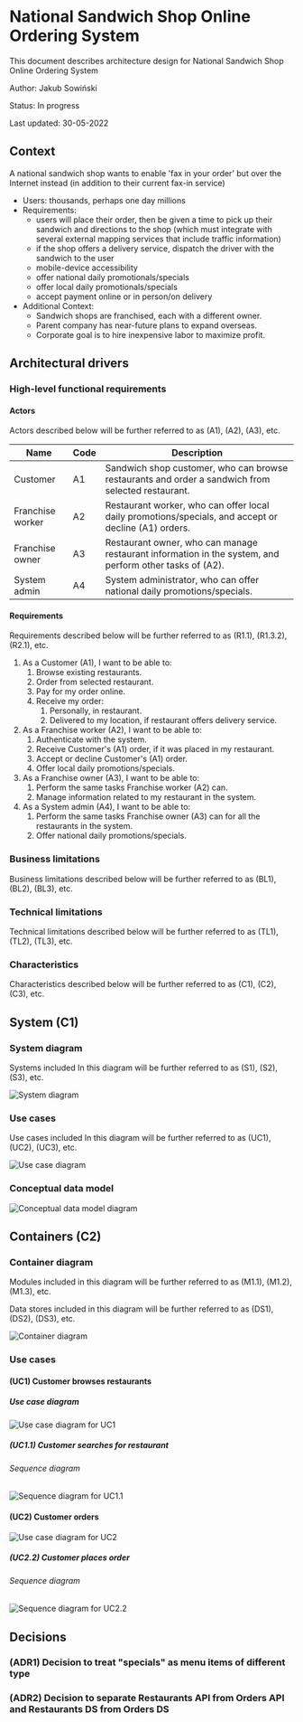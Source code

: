 # National Sandwich Shop Online Ordering System
This document describes architecture design for National Sandwich Shop Online Ordering System

Author: Jakub Sowiński

Status: In progress

Last updated: 30-05-2022


## Context
A national sandwich shop wants to enable 'fax in your order' but over the Internet instead (in addition to their current fax-in service)

- Users: thousands, perhaps one day millions
- Requirements:
    - users will place their order, then be given a time to pick up their sandwich and directions to the shop (which must integrate with several external mapping services that include traffic information)
    - if the shop offers a delivery service, dispatch the driver with the sandwich to the user
    - mobile-device accessibility
    - offer national daily promotionals/specials
    - offer local daily promotionals/specials
    - accept payment online or in person/on delivery
- Additional Context:
    - Sandwich shops are franchised, each with a different owner.
    - Parent company has near-future plans to expand overseas.
    - Corporate goal is to hire inexpensive labor to maximize profit.


## Architectural drivers

### High-level functional requirements

#### Actors
Actors described below will be further referred to as (A1), (A2), (A3), etc.

| Name | Code | Description |
| --- | --- | --- |
| Customer | A1 | Sandwich shop customer, who can browse restaurants and order a sandwich from selected restaurant. |
| Franchise worker | A2 | Restaurant worker, who can offer local daily promotions/specials, and accept or decline (A1) orders. |
| Franchise owner | A3 | Restaurant owner, who can manage restaurant information in the system, and perform other tasks of (A2). |
| System admin | A4 | System administrator, who can offer national daily promotions/specials. |


#### Requirements
Requirements described below will be further referred to as (R1.1), (R1.3.2), (R2.1), etc.

1. As a Customer (A1), I want to be able to:
    1. Browse existing restaurants.
    2. Order from selected restaurant.
    3. Pay for my order online.
    4. Receive my order:
        1. Personally, in restaurant.
        2. Delivered to my location, if restaurant offers delivery service.
2. As a Franchise worker (A2), I want to be able to:
    1. Authenticate with the system.
    2. Receive Customer's (A1) order, if it was placed in my restaurant.
    3. Accept or decline Customer's (A1) order.
    4. Offer local daily promotions/specials.
3. As a Franchise owner (A3), I want to be able to:
    1. Perform the same tasks Franchise worker (A2) can.
    2. Manage information related to my restaurant in the system.
4. As a System admin (A4), I want to be able to:
    1. Perform the same tasks Franchise owner (A3) can for all the restaurants in the system.
    2. Offer national daily promotions/specials.


### Business limitations
Business limitations described below will be further referred to as (BL1), (BL2), (BL3), etc.

### Technical limitations
Technical limitations described below will be further referred to as (TL1), (TL2), (TL3), etc.

### Characteristics
Characteristics described below will be further referred to as (C1), (C2), (C3), etc.

## System (C1)

### System diagram
Systems included In this diagram will be further referred to as (S1), (S2), (S3), etc.

![System diagram](system-diagram-1.png)

### Use cases
Use cases included In this diagram will be further referred to as (UC1), (UC2), (UC3), etc.

![Use case diagram](use-case-diagram-0.png")

### Conceptual data model
![Conceptual data model diagram](conceptual-data-model-diagram-1.png)


## Containers (C2)

### Container diagram
Modules included in this diagram will be further referred to as (M1.1), (M1.2), (M1.3), etc.

Data stores included in this diagram will be further referred to as (DS1), (DS2), (DS3), etc.

![Container diagram](container-diagram-1.png)

### Use cases

#### (UC1) Customer browses restaurants

##### Use case diagram
![Use case diagram for UC1](use-case-diagram-1.png)

##### (UC1.1) Customer searches for restaurant

###### Sequence diagram
![Sequence diagram for UC1.1](sequence-diagram-1-1.png)

#### (UC2) Customer orders
![Use case diagram for UC2](use-case-diagram-2.png)

##### (UC2.2) Customer places order

###### Sequence diagram
![Sequence diagram for UC2.2](sequence-diagram-2-2.png)

## Decisions

### (ADR1) Decision to treat "specials" as menu items of different type

### (ADR2) Decision to separate Restaurants API from Orders API and Restaurants DS from Orders DS